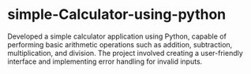 # simple-Calculator-using-python
Developed a simple calculator application using Python, capable of performing basic arithmetic operations such as addition, subtraction, multiplication, and division. The project involved creating a user-friendly interface and implementing error handling for invalid inputs.
